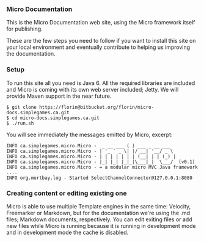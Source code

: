 ### Micro Documentation

This is the Micro Documentation web site, using the Micro framework itself for publishing.

These are the few steps you need to follow if you want to install this site on your local environment and eventually contribute to helping us improving the documentation.

### Setup

To run this site all you need is Java 6. All the required libraries are included and Micro is coming with its own web server included; Jetty. We will provide Maven support in the near future.

    $ git clone https://florin@bitbucket.org/florin/micro-docs.simplegames.ca.git
    $ cd micro-docs.simplegames.ca.git
    $ ./run.sh

You will see immediately the messages emitted by Micro, excerpt:
    
    INFO ca.simplegames.micro.Micro -  _ __ ___ ( ) ___ _ __ ___ 
    INFO ca.simplegames.micro.Micro - | '_ ` _ \| |/ __| '__/ _ \ 
    INFO ca.simplegames.micro.Micro - | | | | | | | (__| | | (_) |
    INFO ca.simplegames.micro.Micro - |_| |_| |_|_|\___|_|  \___/  (v0.1)
    INFO ca.simplegames.micro.Micro - = a modular micro MVC Java framework
    .... 
    INFO org.mortbay.log - Started SelectChannelConnector@127.0.0.1:8080 
    
### Creating content or editing existing one

Micro is able to use multiple Template engines in the same time: Velocity, Freemarker or Markdown, but for the documentation we're using the .md files; Markdown documents, respectively. You can edit exiting files or add new files while Micro is running because it is running in development mode and in development mode the cache is disabled.
